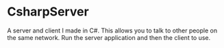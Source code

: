 # CsharpServer
A server and client I made in C#. This allows you to talk to other people on the same network.
Run the server application and then the client to use.
